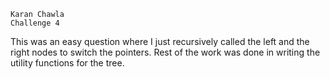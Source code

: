 ```
Karan Chawla
Challenge 4
```
This was an easy question where I just recursively called the left and the right nodes to switch the pointers. Rest of the work was done in writing the utility
functions for the tree. 